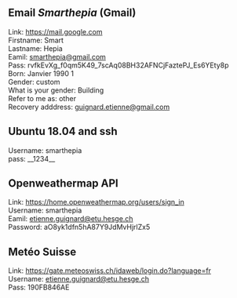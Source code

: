 
## Email *Smarthepia* (Gmail)
Link: https://mail.google.com  
Firstname: Smart  
Lastname: Hepia  
Eamil: smarthepia@gmail.com  
Pass: rvfkEvXg_f0qm5K49_7scAq08BH32AFNCjFaztePJ_Es6YEty8p  
Born: Janvier 1990  1  
Gender: custom  
What is your gender: Building  
Refer to me as: other  
Recovery adddress: guignard.etienne@gmail.com

## Ubuntu 18.04 and ssh
Username: smarthepia  
pass: \_\_1234__  

## Openweathermap API
Link: https://home.openweathermap.org/users/sign_in  
Username: smarthepia  
Eamil: etienne.guignard@etu.hesge.ch  
Password: aO8yk1dfn5hA87Y9JdMvHjrlZx5  

## Metéo Suisse
Link: https://gate.meteoswiss.ch/idaweb/login.do?language=fr  
Username: etienne.guignard@etu.hesge.ch  
Pass: 190FB846AE  
